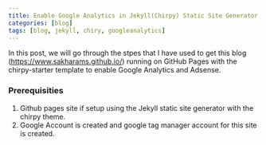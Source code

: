 ```yaml
---
title: Enable Google Analytics in Jekyll(Chirpy) Static Site Generator
categories: [blog]
tags: [blog, jekyll, chiry, googleanalytics]
---
```


In this post, we will go through the stpes that I have used to get this blog (https://www.sakharams.github.io/) running on GitHub Pages with the chirpy-starter template to enable Google Analytics and Adsense.

### Prerequisities

1. Github pages site if setup using the Jekyll static site generator with the chirpy theme.
2. Google Account is created and google tag manager account for this site is created.
 